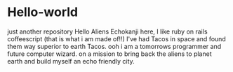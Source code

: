 # Hello-world
just another repository
Hello Aliens
Echokanji here, I like ruby on rails coffeescript (that is what i am made of!!)
I've had Tacos in space  and found them way superior to earth Tacos.
ooh  i am a tomorrows programmer and future computer wizard.
on a mission to bring back the aliens to planet earth and build myself an echo friendly city.
